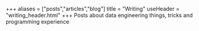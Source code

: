 +++
aliases = ["posts","articles","blog"]
title = "Writing"
useHeader = "writing_header.html"
+++
Posts about data engineering things, tricks and programming experience